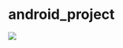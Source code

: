 # android_project


[![](http://img.youtube.com/vi/PFyxkuYhpnE/0.jpg)](http://www.youtube.com/watch?v=PFyxkuYhpnE "")
